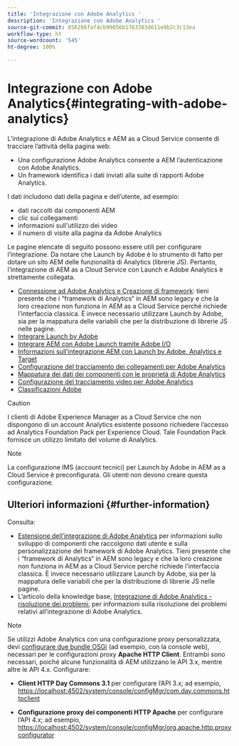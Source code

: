 ```yaml
---
title: 'Integrazione con Adobe Analytics '
description: 'Integrazione con Adobe Analytics '
source-git-commit: 856266faf4cb99056b1763383d611e9b2c3c13ea
workflow-type: ht
source-wordcount: '545'
ht-degree: 100%

---
```



# Integrazione con Adobe Analytics{#integrating-with-adobe-analytics}

L’integrazione di Adobe Analytics e AEM as a Cloud Service consente di tracciare l’attività della pagina web:

* Una configurazione Adobe Analytics consente a AEM l’autenticazione con Adobe Analytics.
* Un framework identifica i dati inviati alla suite di rapporti Adobe Analytics.

I dati includono dati della pagina e dell’utente, ad esempio:

* dati raccolti dai componenti AEM
* clic sui collegamenti
* informazioni sull&#39;utilizzo dei video
* il numero di visite alla pagina da Adobe Analytics

Le pagine elencate di seguito possono essere utili per configurare l’integrazione. Da notare che Launch by Adobe è lo strumento di fatto per dotare un sito AEM delle funzionalità di Analytics (librerie JS). Pertanto, l’integrazione di AEM as a Cloud Service con Launch e Adobe Analytics è strettamente collegata.

* [Connessione ad Adobe Analytics e Creazione di framework](https://experienceleague.adobe.com/docs/experience-manager-65/administering/integration/adobeanalytics-connect.html?lang=it): tieni presente che i “framework di Analytics“ in AEM sono legacy e che la loro creazione non funziona in AEM as a Cloud Service perché richiede l’interfaccia classica. È invece necessario utilizzare Launch by Adobe, sia per la mappatura delle variabili che per la distribuzione di librerie JS nelle pagine.
* [Integrare Launch by Adobe](https://experienceleague.adobe.com/docs/experience-manager-learn/sites/integrations/adobe-launch-integration-tutorial-understand.html?lang=it)
* [Integrare AEM con Adobe Launch tramite Adobe I/O](https://experienceleague.adobe.com/docs/experience-manager-learn/sites/integrations/experience-platform-launch/overview.html?lang=it)
* [Informazioni sull’integrazione AEM con Launch by Adobe, Analytics e Target](https://experienceleague.adobe.com/docs/experience-manager-learn/sites/integrations/experience-platform-launch/overview.html?lang=it)
* [Configurazione del tracciamento dei collegamenti per Adobe Analytics](https://experienceleague.adobe.com/docs/experience-manager-65/administering/integration/adobeanalytics-link.html?lang=it)
* [Mappatura dei dati dei componenti con le proprietà di Adobe Analytics](https://experienceleague.adobe.com/docs/experience-manager-65/administering/integration/adobeanalytics-mapping.html?lang=it)
* [Configurazione del tracciamento video per Adobe Analytics](https://experienceleague.adobe.com/docs/experience-manager-65/administering/integration/adobeanalytics-video.html?lang=it)
* [Classificazioni Adobe](https://experienceleague.adobe.com/docs/experience-manager-65/administering/integration/adobeanalytics-classifications.html?lang=it)

>[!CAUTION]
>
>I clienti di Adobe Experience Manager as a Cloud Service che non dispongono di un account Analytics esistente possono richiedere l’accesso ad Analytics Foundation Pack per Experience Cloud.  Tale Foundation Pack fornisce un utilizzo limitato del volume di Analytics.

>[!NOTE]
>
>La configurazione IMS (account tecnici) per Launch by Adobe in AEM as a Cloud Service è preconfigurata. Gli utenti non devono creare questa configurazione.

## Ulteriori informazioni {#further-information}

Consulta:

* [Estensione dell’integrazione di Adobe Analytics](https://experienceleague.adobe.com/docs/experience-manager-65/developing/extending-aem/extending-analytics/extending-analytics.html?lang=it) per informazioni sullo sviluppo di componenti che raccolgono dati utente e sulla personalizzazione del framework di Adobe Analytics. Tieni presente che i “framework di Analytics“ in AEM sono legacy e che la loro creazione non funziona in AEM as a Cloud Service perché richiede l’interfaccia classica. È invece necessario utilizzare Launch by Adobe, sia per la mappatura delle variabili che per la distribuzione di librerie JS nelle pagine.
* L’articolo della knowledge base, [Integrazione di Adobe Analytics - risoluzione dei problemi](https://helpx.adobe.com/it/experience-manager/kb/sitecatalystintegrationtroubleshooting.html), per informazioni sulla risoluzione dei problemi relativi all’integrazione di Adobe Analytics.

>[!NOTE]
>
>Se utilizzi Adobe Analytics con una configurazione proxy personalizzata, devi [configurare due bundle OSGi](https://experienceleague.adobe.com/docs/experience-manager-65/deploying/configuring/configuring-osgi.html?lang=it) (ad esempio, con la console web), necessari per le configurazioni proxy **Apache HTTP Client**. Entrambi sono necessari, poiché alcune funzionalità di AEM utilizzano le API 3.x, mentre altre le API 4.x. Configurare:
>
>* **Client HTTP Day Commons 3.1** per configurare l’API 3.x;
   >  ad esempio, [https://localhost:4502/system/console/configMgr/com.day.commons.httpclient](https://localhost:4502/system/console/configMgr/com.day.commons.httpclient)
>
>* **Configurazione proxy dei componenti HTTP Apache** per configurare l’API 4.x;
   >  ad esempio, [https://localhost:4502/system/console/configMgr/org.apache.http.proxyconfigurator](https://localhost:4502/system/console/configMgr/org.apache.http.proxyconfigurator)
>

